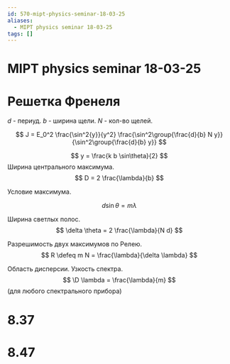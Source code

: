 ```yaml
---
id: 570-mipt-physics-seminar-18-03-25
aliases:
  - MIPT physics seminar 18-03-25
tags: []
---
```


# MIPT physics seminar 18-03-25

# Решетка Френеля
$d$ - периуд.
$b$ - ширина щели.
$N$ - кол-во щелей.

$$
J = E_0^2 \frac{\sin^2{y}}{y^2} \frac{\sin^2\group{\frac{d}{b} N y}}{\sin^2\group{\frac{d}{b} y}}
$$

$$
y = \frac{k b \sin\theta}{2}
$$
Ширина центрального максимума.
$$
D = 2 \frac{\lambda}{b}
$$

Условие максимума.

$$
d \sin\theta = m \lambda
$$

Ширина светлых полос.
$$
\delta \theta = 2 \frac{\lambda}{N d}
$$

Разрешимость двух максимумов по Релею.
$$
R \defeq m N = \frac{\lambda}{\delta \lambda}
$$

Область дисперсии.
Узкость спектра.
$$
\D \lambda = \frac{\lambda}{m}
$$
(для любого спектрального прибора)

# 8.37

# 8.47
